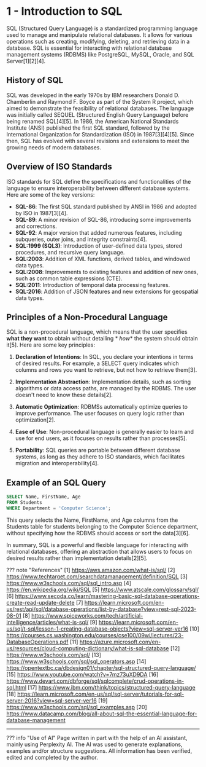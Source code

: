 # 1 - Introduction to SQL

SQL (Structured Query Language) is a standardized programming language used to manage and manipulate relational
databases. It allows for various operations such as creating, modifying, deleting, and retrieving data in a database.
SQL is essential for interacting with relational database management systems (RDBMS) like PostgreSQL, MySQL, Oracle, and
SQL Server[1][2][4].

## History of SQL

SQL was developed in the early 1970s by IBM researchers Donald D. Chamberlin and Raymond F. Boyce as part of the System
R project, which aimed to demonstrate the feasibility of relational databases. The language was initially called
SEQUEL (Structured English Query Language) before being renamed SQL[4][5]. In 1986, the American National Standards
Institute (ANSI) published the first SQL standard, followed by the International Organization for Standardization (ISO)
in 1987[3][4][5]. Since then, SQL has evolved with several revisions and extensions to meet the growing needs of modern
databases.

## Overview of ISO Standards

ISO standards for SQL define the specifications and functionalities of the language to ensure interoperability between
different database systems. Here are some of the key versions:

- **SQL-86**: The first SQL standard published by ANSI in 1986 and adopted by ISO in 1987[3][4].
- **SQL-89**: A minor revision of SQL-86, introducing some improvements and corrections.
- **SQL-92**: A major version that added numerous features, including subqueries, outer joins, and integrity
  constraints[4].
- **SQL:1999 (SQL3)**: Introduction of user-defined data types, stored procedures, and recursive query language.
- **SQL:2003**: Addition of XML functions, derived tables, and windowed data types.
- **SQL:2008**: Improvements to existing features and addition of new ones, such as common table expressions (CTE).
- **SQL:2011**: Introduction of temporal data processing features.
- **SQL:2016**: Addition of JSON features and new extensions for geospatial data types.

## Principles of a Non-Procedural Language

SQL is a non-procedural language, which means that the user specifies **what they want** to obtain without detailing *
*how** the system should obtain it[5]. Here are some key principles:

1. **Declaration of Intentions**: In SQL, you declare your intentions in terms of desired results. For example, a SELECT
   query indicates which columns and rows you want to retrieve, but not how to retrieve them[3].

2. **Implementation Abstraction**: Implementation details, such as sorting algorithms or data access paths, are managed
   by the RDBMS. The user doesn't need to know these details[2].

3. **Automatic Optimization**: RDBMSs automatically optimize queries to improve performance. The user focuses on query
   logic rather than optimization[2].

4. **Ease of Use**: Non-procedural language is generally easier to learn and use for end users, as it focuses on results
   rather than processes[5].

5. **Portability**: SQL queries are portable between different database systems, as long as they adhere to ISO
   standards, which facilitates migration and interoperability[4].

## Example of an SQL Query

```sql
SELECT Name, FirstName, Age
FROM Students
WHERE Department = 'Computer Science';
```

This query selects the Name, FirstName, and Age columns from the Students table for students belonging to the Computer
Science department, without specifying how the RDBMS should access or sort the data[3][6].

In summary, SQL is a powerful and flexible language for interacting with relational databases, offering an abstraction
that allows users to focus on desired results rather than implementation details[2][5].

??? note "References"
    [1] https://aws.amazon.com/what-is/sql/
    [2] https://www.techtarget.com/searchdatamanagement/definition/SQL
    [3] https://www.w3schools.com/sql/sql_intro.asp
    [4] https://en.wikipedia.org/wiki/SQL
    [5] https://www.atscale.com/glossary/sql/
    [6] https://www.secoda.co/learn/mastering-basic-sql-database-operations-create-read-update-delete
    [7] https://learn.microsoft.com/en-us/rest/api/sql/database-operations/list-by-database?view=rest-sql-2023-08-01
    [8] https://www.spiceworks.com/tech/artificial-intelligence/articles/what-is-sql/
    [9] https://learn.microsoft.com/en-us/sql/t-sql/lesson-1-creating-database-objects?view=sql-server-ver16
    [10] https://courses.cs.washington.edu/courses/cse100/09wi/lectures/23-DatabaseOperations.pdf
    [11] https://azure.microsoft.com/en-us/resources/cloud-computing-dictionary/what-is-sql-database
    [12] https://www.w3schools.com/sql/
    [13] https://www.w3schools.com/sql/sql_operators.asp
    [14] https://opentextbc.ca/dbdesign01/chapter/sql-structured-query-language/
    [15] https://www.youtube.com/watch?v=7mz73uXD9DA
    [16] https://www.devart.com/dbforge/sql/sqlcomplete/crud-operations-in-sql.html
    [17] https://www.ibm.com/think/topics/structured-query-language
    [18] https://learn.microsoft.com/en-us/sql/sql-server/tutorials-for-sql-server-2016?view=sql-server-ver16
    [19] https://www.w3schools.com/sql/sql_examples.asp
    [20] https://www.datacamp.com/blog/all-about-sql-the-essential-language-for-database-management



---------------

??? info "Use of AI"
    Page written in part with the help of an AI assistant, mainly using Perplexity AI. The AI was used to generate
    explanations, examples and/or structure suggestions. All information has been verified, edited and completed by the
    author.
    